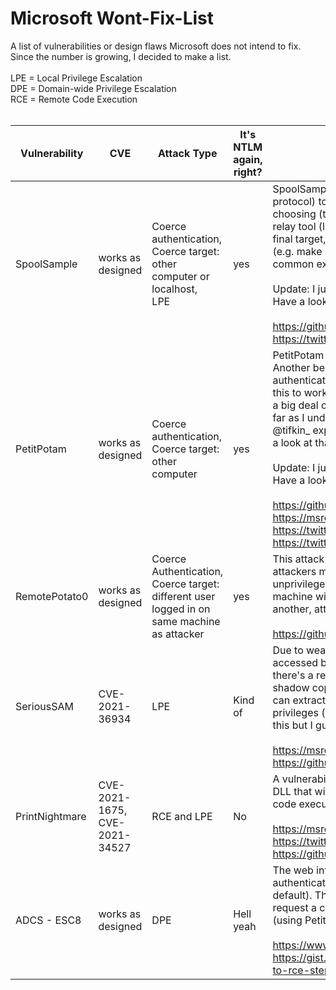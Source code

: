 # Microsoft Wont-Fix-List

A list of vulnerabilities or design flaws Microsoft does not intend to fix. Since the number is growing, I decided to make a list.
<br>
<br>
LPE = Local Privilege Escalation<br>
DPE = Domain-wide Privilege Escalation<br>
RCE = Remote Code Execution<br>
<br>

|Vulnerability|CVE|Attack Type|It's NTLM again, right?|How it works in a nutshell
| ------------- |-------------| -----|-----|-----|
|SpoolSample|works as designed|Coerce authentication,<br>Coerce target: other computer or localhost,<br>LPE|yes |SpoolSample abuses a functionality of the MS-RPRN (the print system remote protocol) to coerce target A to authenticate to a destination of the attackers choosing (target B). This destination usually is another host running an NTLM relay tool (like ntlmrelayx or inveigh), which in turn relays the target A to the final target, target C. The permissions of target A are then used to execute stuff (e.g. make me domain admin, configure RBCD, add a user, etc...) on target C. A common exampel of target C is the LDAP service of a domain controller.<br><br> Update: I just learned that this can also be abused for local privilege escalation. Have a look at the second link. <br><br>https://github.com/leechristensen/SpoolSample<br> https://twitter.com/tifkin_/status/1420076325151272960
|PetitPotam|works as designed|Coerce authentication, Coerce target: other computer| yes|PetitPotam is similar to SpoolSample but uses another protocol (MS-EFSRPC). Another benefit of PetitPotam is that you can force the protocol target A uses to authenticate to target B (see SpoolSample explanation) to HTTP. However for this to work, the WebClient service needs to run on target A, which might be not a big deal on clients but the service is not installed by default on servers. So as far as I understand, your probably stuck with SMB when it comes to servers. @tifkin_ explains this nicely in a twitter thread (see references), so maybe have a look at that. <br><br>Update: I just learned that this can also be abused for local privilege escalation. Have a look at the third link. <br><br> https://github.com/topotam/PetitPotam<br>https://msrc.microsoft.com/update-guide/vulnerability/ADV210003<br>https://twitter.com/tifkin_/status/1418855927575302144<br>https://twitter.com/tifkin_/status/1420076325151272960
|RemotePotato0|works as designed|Coerce Authentication, Coerce target: different user logged in on same machine as attacker| yes|This attack can coerce authentication from another user session on the attackers machine to an attacker controlled target. Common scenario would be: unprivileged attacker is logged onto a machine. privileged user logs onto that machine with RDP. attacker triggers authentication in the privileged session to another, attacker controlled host. From thereone it's classic NTLM relay again.<br><br>https://github.com/antonioCoco/RemotePotato0
|SeriousSAM|CVE-2021-36934|LPE|Kind of|Due to weak default ACLs on the SAM and SYSTEM files, these files can be accessed by unprivileged users through volume shadow copies. Sidenote: there's a read lock on the SAM file while in use, therefore you need the volume shadow copy access path cause you can't read it directly. An unprivileged user can extract the local admin's password hash and use this to elevate local privileges (see @shitsecure's github repo for tooling). They will definetely fix this but I guess we will be stuck with the insecure shadow copies.<br><br>https://msrc.microsoft.com/update-guide/vulnerability/CVE-2021-36934<br>https://github.com/S3cur3Th1sSh1t/SharpNamedPipePTH
|PrintNightmare|CVE-2021-1675, CVE-2021-34527|RCE and LPE|No|A vulnerability in the print spooler allows an attacker to introduce a malicious DLL that will be executed by the spooler service. This can be used for remote code execution as well as local privilege escalation.<br><br>https://msrc.microsoft.com/update-guide/vulnerability/CVE-2021-34527<br> https://twitter.com/gentilkiwi/status/1416429891592011781<br> https://github.com/cube0x0/CVE-2021-1675
|ADCS - ESC8 |works as designed|DPE|Hell yeah|The web interface of the Active Directory Certificate Services allows NTLM authentication by default and does not enforce relay mitigations (also by default). Therefore you can relay an authentication to that webinterface and request a certificate in the name of the relayed account. E.g. you relay the DC (using PetitPotam for example) and get a DC certificate.<br> <br>https://www.specterops.io/assets/resources/Certified_Pre-Owned.pdf<br>https://gist.github.com/gladiatx0r/1ffe59031d42c08603a3bde0ff678feb#rpc-to-rce-steps

